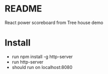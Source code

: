 # README


React power scoreboard from Tree house demo


# Install

  - run  npm install -g http-server
  - run http-server
  - should run on localhost:8080
